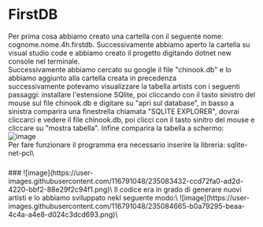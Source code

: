 # FirstDB
Per prima cosa abbiamo creato una cartella con il seguente nome: cognome.nome.4h.firstdb. Successivamente abbiamo aperto la cartella su visual studio code e abbiamo creato il progetto digitando dotnet new console nel terminale.\
Successivamente abbiamo cercato su google il file "chinook.db" e lo abbiamo aggiunto alla cartella creata in precedenza\
successivamente potevamo visualizzare la tabella artists con i seguenti passaggi: installare l'estensione SQlite, poi cliccando con il tasto sinistro del mouse sul file chinook.db e digitare su "apri sul database", in basso a sinistra comparira una finestrella chiamata "SQLITE EXPLORER", dovrai cliccarci e vedere il file chinook.db, poi clicci con il tasto sinitro del mouse e cliccare su "mostra tabella". Infine comparira la tabella a schermo: \
![image](https://user-images.githubusercontent.com/116791048/235087354-100594bf-052a-40da-ae0d-f9d7ec72852f.png)\
Per fare funzionare il programma era necessario inserire la libreria: sqlite-net-pcl\
###
  <ItemGroup>
      <PackageReference Include="sqlite-net-pcl" Version="1.8.116" />
    </ItemGroup>
###
![image](https://user-images.githubusercontent.com/116791048/235083432-ccd72fa0-ad2d-4220-bbf2-88e29f2c94f1.png)\
Il codice era in grado di generare nuovi artisti e lo abbiamo sviluppato nekl seguente modo:\
![image](https://user-images.githubusercontent.com/116791048/235084665-b0a79295-beaa-4c4a-a4e8-d024c3dcd693.png)\

